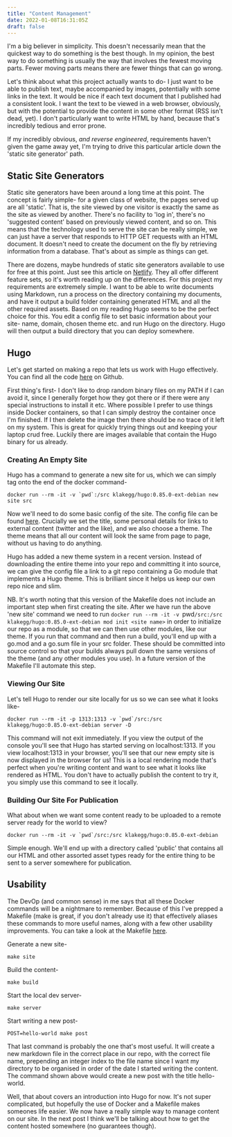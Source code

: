 ```yaml
---
title: "Content Management"
date: 2022-01-08T16:31:05Z
draft: false
---
```


I'm a big believer in simplicity. This doesn't necessarily mean that the quickest way to do something is the best though. In my opinion, the best way to do something is usually the way that involves the fewest moving parts. Fewer moving parts means there are fewer things that can go wrong. 

Let's think about what this project actually wants to do- I just want to be able to publish text, maybe accompanied by images, potentially with some links in the text. It would be nice if each text document that I published had a consistent look. I want the text to be viewed in a web browser, obviously, but with the potential to provide the content in some other format (RSS isn't dead, yet). I don't particularly want to write HTML by hand, because that's incredibly tedious and error prone. 

If my incredibly obvious, _and reverse engineered_, requirements haven't given the game away yet, I'm trying to drive this particular article down the 'static site generator' path.

## Static Site Generators
Static site generators have been around a long time at this point. The concept is fairly simple- for a given class of website, the pages served up are all 'static'. That is, the site viewed by one visitor is exactly the same as the site as viewed by another. There's no facility to 'log in', there's no 'suggested content' based on previously viewed content, and so on. This means that the technology used to serve the site can be really simple, we can just have a server that responds to HTTP GET requests with an HTML document. It doesn't need to create the document on the fly by retrieving information from a database. That's about as simple as things can get.

There are dozens, maybe hundreds of static site generators available to use for free at this point. Just see this article on [Netlify](https://www.netlify.com/blog/2021/06/02/10-static-site-generators-to-watch-in-2021/). They all offer different feature sets, so it's worth reading up on the differences. For this project my requirements are extremely simple. I want to be able to write documents using Markdown, run a process on the directory containing my documents, and have it output a build folder containing generated HTML and all the other required assets. Based on my reading Hugo seems to be the perfect choice for this. You edit a config file to set basic information about your site- name, domain, chosen theme etc. and run Hugo on the directory. Hugo will then output a build directory that you can deploy somewhere. 

## Hugo
Let's get started on making a repo that lets us work with Hugo effectively. You can find all the code [here](https://github.com/missett/blog/tree/ab08001b887d9399918d5a7ee0cd49f3720c21b7/static) on Github. 

First thing's first- I don't like to drop random binary files on my PATH if I can avoid it, since I generally forget how they got there or if there were any special instructions to install it etc. Where possible I prefer to use things inside Docker containers, so that I can simply destroy the container once I'm finished. If I then delete the image then there should be no trace of it left on my system. This is great for quickly trying things out and keeping your laptop crud free. Luckily there are images available that contain the Hugo binary for us already.

### Creating An Empty Site
Hugo has a command to generate a new site for us, which we can simply tag onto the end of the docker command-
```
docker run --rm -it -v `pwd`:/src klakegg/hugo:0.85.0-ext-debian new site src
```

Now we'll need to do some basic config of the site. The config file can be found [here](https://github.com/missett/blog/blob/ab08001b887d9399918d5a7ee0cd49f3720c21b7/static/src/config.toml). Crucially we set the title, some personal details for links to external content (twitter and the like), and we also choose a theme. The theme means that all our content will look the same from page to page, without us having to do anything.

Hugo has added a new theme system in a recent version. Instead of downloading the entire theme into your repo and committing it into source, we can give the config file a link to a git repo containing a Go module that implements a Hugo theme. This is brilliant since it helps us keep our own repo nice and slim. 

NB. It's worth noting that this version of the Makefile does not include an important step when first creating the site. After we have run the above 'new site' command we need to run `docker run --rm -it -v `pwd`/src:/src klakegg/hugo:0.85.0-ext-debian mod init <site name>` in order to initialize our repo as a module, so that we can then use other modules, like our theme. If you run that command and then run a build, you'll end up with a go.mod and a go.sum file in your src folder. These should be committed into source control so that your builds always pull down the same versions of the theme (and any other modules you use). In a future version of the Makefile I'll automate this step.

### Viewing Our Site
Let's tell Hugo to render our site locally for us so we can see what it looks like-
```
docker run --rm -it -p 1313:1313 -v `pwd`/src:/src klakegg/hugo:0.85.0-ext-debian server -D
```
This command will not exit immediately. If you view the output of the console you'll see that Hugo has started serving on localhost:1313. If you view localhost:1313 in your browser, you'll see that our new empty site is now displayed in the browser for us! This is a local rendering mode that's perfect when you're writing content and want to see what it looks like rendered as HTML. You don't have to actually publish the content to try it, you simply use this command to see it locally.

### Building Our Site For Publication
What about when we want some content ready to be uploaded to a remote server ready for the world to view? 
```
docker run --rm -it -v `pwd`/src:/src klakegg/hugo:0.85.0-ext-debian
```
Simple enough. We'll end up with a directory called 'public' that contains all our HTML and other assorted asset types ready for the entire thing to be sent to a server somewhere for publication.

## Usability
The DevOp (and common sense) in me says that all these Docker commands will be a nightmare to remember. Because of this I've prepped a Makefile (make is great, if you don't already use it) that effectively aliases these commands to more useful names, along with a few other usability improvements. You can take a look at the Makefile [here](https://github.com/missett/blog/blob/ab08001b887d9399918d5a7ee0cd49f3720c21b7/static/Makefile).

Generate a new site-
```
make site
```

Build the content-
```
make build
```

Start the local dev server-
```
make server
```

Start writing a new post-
```
POST=hello-world make post
```

That last command is probably the one that's most useful. It will create a new markdown file in the correct place in our repo, with the correct file name, prepending an integer index to the file name since I want my directory to be organised in order of the date I started writing the content. The command shown above would create a new post with the title hello-world.

Well, that about covers an introduction into Hugo for now. It's not super complicated, but hopefully the use of Docker and a Makefile makes someones life easier. We now have a really simple way to manage content on our site. In the next post I think we'll be talking about how to get the content hosted somewhere (no guarantees though).
